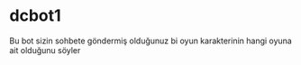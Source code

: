 # dcbot1
Bu bot sizin sohbete göndermiş olduğunuz bi oyun karakterinin hangi oyuna ait olduğunu söyler
